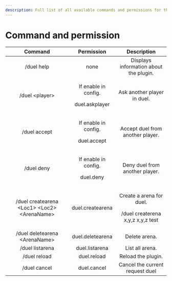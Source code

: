 ```yaml
---
description: Full list of all available commands and permissions for the plugin.
---
```


# Command and permission

<table>
  <thead>
    <tr>
      <th style="text-align:center">Command</th>
      <th style="text-align:center">Permission</th>
      <th style="text-align:center">Description</th>
    </tr>
  </thead>
  <tbody>
    <tr>
      <td style="text-align:center">/duel help</td>
      <td style="text-align:center">none</td>
      <td style="text-align:center">Displays information about the plugin.</td>
    </tr>
    <tr>
      <td style="text-align:center">/duel &lt;player&gt;</td>
      <td style="text-align:center">
        <p>If enable in config.</p>
        <p>duel.askplayer</p>
      </td>
      <td style="text-align:center">Ask another player in duel.</td>
    </tr>
    <tr>
      <td style="text-align:center">/duel accept</td>
      <td style="text-align:center">
        <p>If enable in config.</p>
        <p>duel.accept</p>
      </td>
      <td style="text-align:center">Accept duel from another player.</td>
    </tr>
    <tr>
      <td style="text-align:center">/duel deny</td>
      <td style="text-align:center">
        <p>If enable in config.</p>
        <p>duel.deny</p>
      </td>
      <td style="text-align:center">Deny duel from another player.</td>
    </tr>
    <tr>
      <td style="text-align:center">/duel createarena &lt;Loc1&gt; &lt;Loc2&gt; &lt;ArenaName&gt;</td>
      <td
      style="text-align:center">duel.createarena</td>
        <td style="text-align:center">
          <p>Create a arena for duel.</p>
          <p>/duel createrena x,y,z x,y,z test</p>
        </td>
    </tr>
    <tr>
      <td style="text-align:center">/duel deletearena &lt;ArenaName&gt;</td>
      <td style="text-align:center">duel.deletearena</td>
      <td style="text-align:center">Delete arena.</td>
    </tr>
    <tr>
      <td style="text-align:center">/duel listarena</td>
      <td style="text-align:center">duel.listarena</td>
      <td style="text-align:center">List all arena.</td>
    </tr>
    <tr>
      <td style="text-align:center">/duel reload</td>
      <td style="text-align:center">duel.reload</td>
      <td style="text-align:center">Reload the plugin.</td>
    </tr>
    <tr>
      <td style="text-align:center">/duel cancel</td>
      <td style="text-align:center">duel.cancel</td>
      <td style="text-align:center">Cancel the current request duel</td>
    </tr>
  </tbody>
</table>

